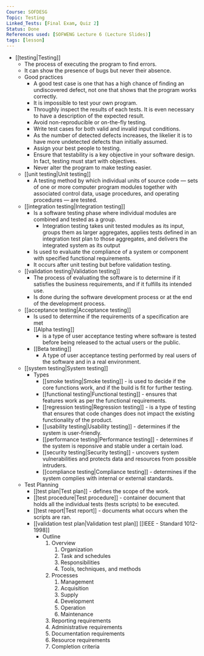 ```yaml
---
Course: SOFDESG
Topic: Testing
Linked_Tests: [Final Exam, Quiz 2]
Status: Done
References used: [SOFWENG Lecture 6 (Lecture Slides)]
tags: [lesson]
---
```


- [[testing|Testing]]
	- The process of executing the program to find errors.
	- It can show the presence of bugs but never their absence.
	- Good practices
		- A good test case is one that has a high chance of finding an undiscovered defect, not one that shows that the program works correctly.
		- It is impossible to test your own program.
		- Throughly inspect the results of each tests. It is even necessary to have a description of the expected result.
		- Avoid non-reproducible or on-the-fly testing.
		- Write test cases for both valid and invalid input conditions.
		- As the number of detected defects increases, the likelier it is to have more undetected defects than initially assumed.
		- Assign your best people to testing.
		- Ensure that testability is a key objective in your software design. In fact, testing must start with objectives.
		- Never alter the program to make testing easier.
	- [[unit testing|Unit testing]]
		- A testing method by which individual units of source code — sets of one or more computer program modules together with associated control data, usage procedures, and operating procedures — are tested.
	- [[integration testing|Integration testing]]
		- Is a software testing phase where individual modules are combined and tested as a group.
			- Integration testing takes unit tested modules as its input, groups them as larger aggregates, applies tests defined in an integration test plan to those aggregates, and delivers the integrated system as its output
		- Is used to evaluate the compliance of a system or component with specified functional requirements.
		- It occurs after unit testing but before validation testing.
	- [[validation testing|Validation testing]]
		- The process of evaluating the software is to determine if it satisfies the business requirements, and if it fulfills its intended use.
		- Is done during the software development process or at the end of the development process.
	- [[acceptance testing|Acceptance testing]]
		- Is used to determine if the requirements of a specification are met
		- [[Alpha testing]]
			- is a type of user acceptance testing where software is tested before being released to the actual users or the public.
		- [[Beta testing]]
			- A type of user acceptance testing performed by real users of the software and in a real environment.
	- [[system testing|System testing]]
		- Types
			- [[smoke testing|Smoke testing]] - is used to decide if the core functions work, and if the build is fit for further testing.
			- [[functional testing|Functional testing]] - ensures that features work as per the functional requirements.
			- [[regression testing|Regression testing]] - is a type of testing that ensures that code changes does not impact the existing functionality of the product.
			- [[usability testing|Usability testing]] - determines if the system is user-friendly.
			- [[performance testing|Performance testing]] - determines if the system is reponsive and stable under a certain load.
			- [[security testing|Security testing]] - uncovers system vulnerabilities and protects data and resources from possible intruders.
			- [[compliance testing|Compliance testing]] - determines if the system complies with internal or external standards.
	- Test Planning
		- [[test plan|Test plan]] - defines the scope of the work.
		- [[test procedure|Test procedure]] - container document that holds all the individual tests (tests scripts) to be executed.
		- [[test report|Test report]] - documents what occurs when the scripts are ran.
		- [[validation test plan|Validation test plan]] [[IEEE - Standard 1012-1998]]
			- Outline
				1. Overview
					1. Organization
					2. Task and schedules
					3. Responsibilities
					4. Tools, techniques, and methods
				2. Processes
					1. Management
					2. Acquisition
					3. Supply
					4. Development
					5. Operation
					6. Maintenance
				3. Reporting requirements
				4. Administrative requirements
				5. Documentation requirements
				6. Resource requirements
				7. Completion criteria
